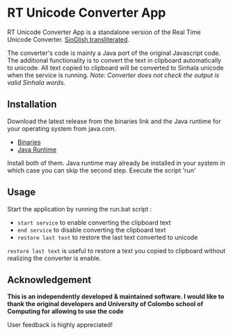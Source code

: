 # RT Unicode Converter App

RT Unicode Converter App is a standalone version of the Real Time Unicode Converter.
[SinGlish transliterated](https://ucsc.cmb.ac.lk/ltrl/services/feconverter/).

The converter's code is mainly a Java port of the original Javascript code. 
The additional functionality is to convert the text in clipboard automatically to unicode.
All text copied to clipboard will be converted to Sinhala unicode when the service is running.
*Note: Converter does not check the output is valid Sinhala words.*

## Installation
Download the latest release from the binaries link and the Java runtime for your operating system from java.com.
 - [Binaries](https://github.com/dastharak/rtuca/releases)
 - [Java Runtime](https://www.java.com/en/download/manual.jsp)

Install both of them. Java runtime may already be installed in your system in which case you can skip the second step.
Execute the script 'run'

## Usage

Start the application by running the run.bat script :
- `start service` to enable converting the clipboard text
- `end service` to disable converting the clipboard text
- `restore last text` to restore the last text converted to unicode

`restore last text` is useful to restore a text you copied to clipboard without realizing the converter is enable.

## Acknowledgement
**This is an independently developed & maintained software. I would like to thank the original 
developers and University of Colombo school of Computing for allowing to use the code**

User feedback is highly appreciated!
